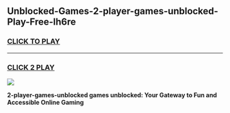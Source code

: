 
## Unblocked-Games-2-player-games-unblocked-Play-Free-lh6re
<h3>
<a href="https://premium76.site?title=2-player-games-unblocked&ref=18A1">CLICK TO PLAY</a></h3>
<hr>

<h3>
<a href="https://premium76.site?title=2-player-games-unblocked&ref=18A1">CLICK 2 PLAY</a>
  
</h3>

<a href="https://premium76.site?title=2-player-games-unblocked&ref=18A1"><img src="https://clearcache.store/games.png"></a>


**2-player-games-unblocked games unblocked: Your Gateway to Fun and Accessible Online Gaming**
